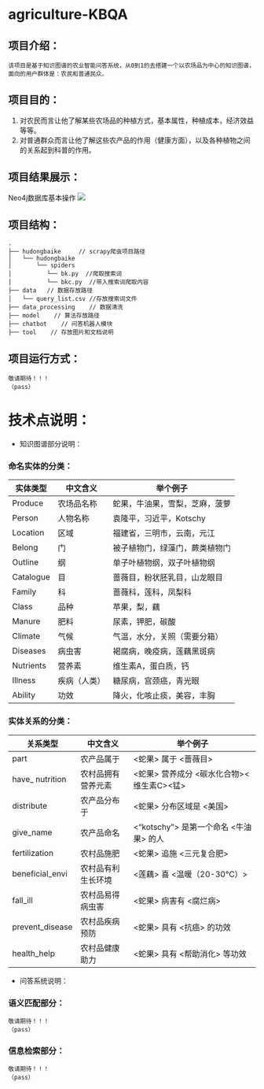 # agriculture-KBQA

## 项目介绍：
    该项目是基于知识图谱的农业智能问答系统，从0到1的去搭建一个以农场品为中心的知识图谱，面向的用户群体是：农民和普通民众。

## 项目目的：    
1. 对农民而言让他了解某些农场品的种植方式，基本属性，种植成本，经济效益等等。
2. 对普通群众而言让他了解这些农产品的作用（健康方面），以及各种植物之间的关系起到科普的作用。

## 项目结果展示：

Neo4j数据库基本操作
![](https://raw.githubusercontent.com/Crawler-y/Agriculture-KBQA/master/tool/guide.png)


## 项目结构：
```
.
├── hudongbaike     // scrapy爬虫项目路径
│   └── hudongbaike
│       └── spiders
│          └── bk.py  //爬取搜索词
│          └── bkc.py  //带入搜索词爬取内容
├── data   // 数据存放路径
│   └── query_list.csv //存放搜索词文件
├── data_processing    // 数据清洗
├── model    // 算法存放路径
├── chatbot    // 问答机器人模块
├── tool    // 存放图片和文档说明
```

## 项目运行方式：
    敬请期待！！！
    （pass）
  
# 技术点说明：

* 知识图谱部分说明：

### 命名实体的分类：
| 实体类型	    | 中文含义                                 | 举个例子                                  |
| ---------    | ---------------------------------------- | ---------------------------------------- |
| Produce      | 农场品名称                                |  蛇果，牛油果，雪梨，芝麻，菠萝             |
| Person       | 人物名称                                 | 袁隆平，习近平，Kotschy                     |
| Location     | 区域                                    | 福建省，三明市，云南，元江                   |
| Belong       | 门                                      | 被子植物门，绿藻门，蕨类植物门               |
| Outline      | 纲                                      | 单子叶植物纲，双子叶植物纲                   |
| Catalogue    | 目                                      | 蔷薇目，粉状胚乳目，山龙眼目                 |
| Family       | 科                                      | 蔷薇科，莲科，凤梨科                        |
| Class        | 品种                                    | 苹果，梨，藕                               |
| Manure       | 肥料                                    | 尿素，钾肥，碳酸                            |
| Climate      | 气候                                    | 气温，水分，关照（需要分箱）                 |
| Diseases     | 病虫害                                  | 褐腐病，晚疫病，莲藕黑斑病                   |
| Nutrients    | 营养素                                  | 维生素A，蛋白质，钙                         |
| Illness      | 疾病（人类）                             | 糖尿病，宫颈癌，青光眼                      |
| Ability      | 功效                                    | 降火，化咳止痰，美容，丰胸                   |

### 实体关系的分类：
| 关系类型	    | 中文含义                                 | 举个例子                                  |
| ---------    | ---------------------------------------- | ---------------------------------------- |
| part         | 农产品属于                                | <蛇果> 属于 <蔷薇目>                      |
| have_ nutrition| 农村品拥有营养元素                       | <蛇果> 营养成分 <碳水化合物><维生素C><锰>  |
| distribute   | 农产品分布于                              | <蛇果> 分布区域是 <美国>                   |
| give_name    | 农产品命名                                | <“kotschy”> 是第一个命名 <牛油果> 的人      |
| fertilization| 农村品施肥                                | <蛇果> 追施 <三元复合肥>                   |
| beneficial_envi | 农村品有利生长环境                      | <莲藕> 喜 <温暖（20-30℃）>                |
| fall_ill     | 农村品易得病虫害                           | <蛇果> 病害有 <腐烂病>                     |
| prevent_disease   | 农村品疾病预防                        |  <蛇果> 具有 <抗癌>  的功效                |
| health_help   | 农村品健康助力                            | <蛇果>  具有 <帮助消化> 等功效              |

* 问答系统说明：

### 语义匹配部分：
    敬请期待！！！
    （pass）

### 信息检索部分：
    敬请期待！！！
    （pass）